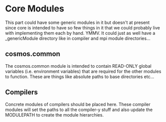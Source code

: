 
# Core Modules

This part could have some generic modules in it but doesn't at present since core is intended to have so few things in it that we could probably live with implementing them each by hand. YMMV. It could just as well have a _genericModule directory like in compiler and mpi module directories...

## cosmos.common

The cosmos.common module is intended to contain READ-ONLY global variables (i.e. environment variables) that are required for the other modules to function. These are things like absolute paths to base directories etc...

## Compilers

Concrete modules of compilers should be placed here. These compiler modules will set the paths to all the compiler-y stuff and also update the MODULEPATH to create the module hierarchies.
